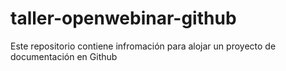 # taller-openwebinar-github
Este repositorio contiene infromación para alojar un proyecto de documentación en Github
